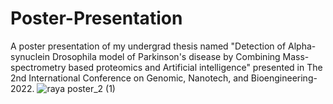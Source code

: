 # Poster-Presentation
A poster presentation of my undergrad thesis named "Detection of Alpha-synuclein Drosophila model of Parkinson's disease by Combining Mass-spectrometry based proteomics and Artificial intelligence" presented in The 2nd International Conference on Genomic, Nanotech, and Bioengineering-2022.
![raya poster_2 (1)](https://github.com/Sadiatumpa60/Poster-Presentation./assets/131945108/1c025609-67da-40ff-bbd5-9c7f996d9734)
